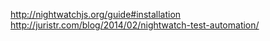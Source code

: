 http://nightwatchjs.org/guide#installation
http://juristr.com/blog/2014/02/nightwatch-test-automation/
